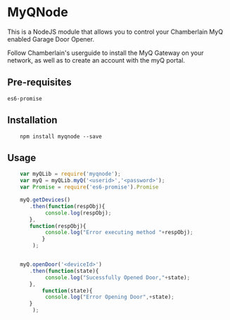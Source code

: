 MyQNode
=======

This is a NodeJS module that allows you to control your Chamberlain MyQ enabled
Garage Door Opener.

Follow Chamberlain's userguide to install the MyQ Gateway on your network, as well as
to create an account with the myQ portal.


Pre-requisites
--------------

	es6-promise



## Installation
```shell
	npm install myqnode --save
```

## Usage

```js
	var myQLib = require('myqnode');
	var myQ = myQLib.myQ('<userid>','<password>');
	var Promise = require('es6-promise').Promise

	myQ.getDevices()
	   .then(function(respObj){
	        console.log(respObj);
	   },
	   function(respObj){
	        console.log("Error executing method "+respObj);
           }
        );


	myQ.openDoor('<deviceId>')
	   .then(function(state){
          	console.log("Sucessfully Opened Door,"+state);
	   },
           function(state){
           	console.log("Error Opening Door",+state);
	   }
        );
```
